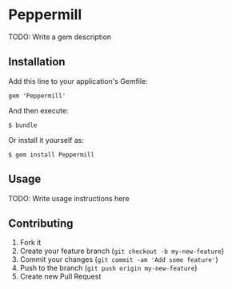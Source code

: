# Peppermill

TODO: Write a gem description

## Installation

Add this line to your application's Gemfile:

    gem 'Peppermill'

And then execute:

    $ bundle

Or install it yourself as:

    $ gem install Peppermill

## Usage

TODO: Write usage instructions here

## Contributing

1. Fork it
2. Create your feature branch (`git checkout -b my-new-feature`)
3. Commit your changes (`git commit -am 'Add some feature'`)
4. Push to the branch (`git push origin my-new-feature`)
5. Create new Pull Request
